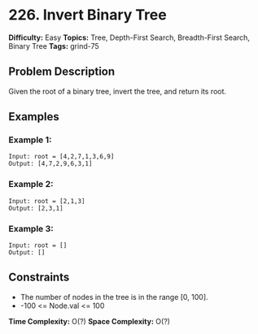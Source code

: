# 226. Invert Binary Tree

**Difficulty:** Easy
**Topics:** Tree, Depth-First Search, Breadth-First Search, Binary Tree
**Tags:** grind-75

## Problem Description

Given the root of a binary tree, invert the tree, and return its root.

## Examples

### Example 1:

```
Input: root = [4,2,7,1,3,6,9]
Output: [4,7,2,9,6,3,1]
```

### Example 2:

```
Input: root = [2,1,3]
Output: [2,3,1]
```

### Example 3:

```
Input: root = []
Output: []
```

## Constraints

- The number of nodes in the tree is in the range [0, 100].
- -100 <= Node.val <= 100

**Time Complexity:** O(?)
**Space Complexity:** O(?)
